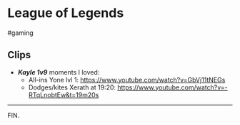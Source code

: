# League of Legends
#gaming

## Clips

- **_Kayle 1v9_** moments I loved:
    * All-ins Yone lvl 1: https://www.youtube.com/watch?v=GbVj11tNEGs
    * Dodges/kites Xerath at 19:20: https://www.youtube.com/watch?v=-RTqLnobtEw&t=19m20s

---

FIN.
